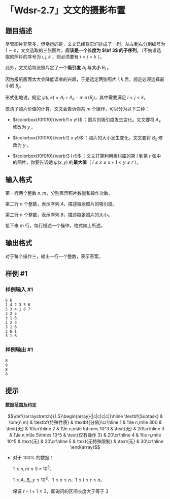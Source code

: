 # 「Wdsr-2.7」文文的摄影布置

## 题目描述

尽管图片非常多，但幸运的是，文文已经将它们排成了一列，从左到右分别编号为 $1 \sim n$，文文选取的三张图片，**应该是一个长度为 $\bf 3$ 的子序列**。（不妨设选取的照片的序号为 $i,j,k$ ，则必须要有 $i<j<k$ ）。

此外，文文给每张照片定了一个**吸引度** $A_i$ 与**大小** $B_i$ 。

因为报纸版面太大会降低读者的兴趣，于是选定两张照片 $i,k$ 后，规定必须选择最小的 $B_j$。

形式化地说，规定 $\psi(i,k) = A_i + A_k - \min(B_j)$，其中需要满足 $i < j < k$。

摸清了照片价值的计算，文文会告诉你共 $m$ 个操作，可以分为以下三种：

- $\colorbox{f0f0f0}{\verb!1 x y!}$ ：照片的吸引度发生变化。文文要将 $A_x$ 修改为 $y$ 。

- $\colorbox{f0f0f0}{\verb!2 x y!}$ ：照片的大小发生变化。文文要将 $B_x$ 修改为 $y$ 。

- $\colorbox{f0f0f0}{\verb!3 l r!}$ ：文文打算利用素材库的第 $l$ 到第 $r$ 张中的图片，你要告诉她 $\psi(x,y)$ 的**最大值**（ $l\le x\le x+1<y \le r$ ）。

## 输入格式

第一行两个整数 $n,m$，分别表示照片数量和操作次数。

第二行 $n$ 个整数，表示序列 $A$，描述每张照片的吸引度。

第三行 $n$ 个整数，表示序列 $B$，描述每张照片的大小。

接下来 $m$ 行，每行描述一个操作，格式如上所述。

## 输出格式

对于每个操作三，输出一行一个整数，表示答案。

## 样例 #1

### 样例输入 #1
```
6 6
1 4 2 3 5 6
5 3 4 1 6 7
3 2 5
3 1 6
1 2 3
3 1 6
2 6 1
3 1 6
```

### 样例输出 #1

```
8
9
8
8
```

## 提示

#### 数据范围及约定

$$\def{\arraystretch}{1.5}\begin{array}{|c|c|c|c|}\hline
\textbf{Subtask} & \bm{n,m} & \textbf{特殊性质} & \textbf{分值}\cr\hline
1 & 1\le n,m\le 300 & \text{无} & 10\cr\hline
2 & 1\le n,m\le 5\times 10^3 & \text{无} & 20\cr\hline
3 & 1\le n,m\le 5\times 10^5 & \text{仅有操作 3} & 20\cr\hline
4 & 1\le n,m\le 10^5 & \text{无} & 20\cr\hline
5 & \text{无特殊限制} & \text{无} & 30\cr\hline
\end{array}$$

- 对于 $100\%$ 的数据：

   $1 \le n,m \le 5 \times 10^5$。
   
   $1 \leq A_i,B_i,y \leq 10^8$，$1 \le x \le n$，$1 \le l \le r \le n$。
   
   保证 $r-l+1 \geq 3$，即询问的区间长度大于等于 $3$
